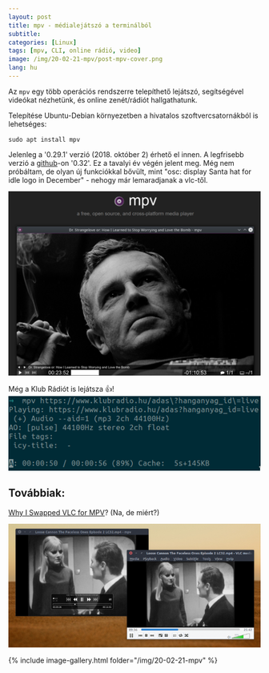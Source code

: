 ```yaml
---
layout: post
title: mpv - médialejátszó a terminálból 
subtitle: 
categories: [Linux]
tags: [mpv, CLI, online rádió, video]
image: /img/20-02-21-mpv/post-mpv-cover.png
lang: hu
---
```

Az `mpv` egy több operációs rendszerre telepíthető lejátszó, segítségével videókat nézhetünk, és online zenét/rádiót hallgathatunk. 

Telepítése Ubuntu-Debian környezetben a hivatalos szoftvercsatornákból is lehetséges:

	sudo apt install mpv

Jelenleg a '0.29.1' verzió (2018. október 2) érhető el innen. A legfrisebb verzió a [github](https://github.com/mpv-player/mpv)-on '0.32'. Ez a tavalyi év végén jelent meg. Még nem próbáltam, de olyan új funkciókkal bővült, mint "osc: display Santa hat for idle logo in December" - nehogy már lemaradjanak a vlc-től. 

[![mpv.io](/img/20-02-21-mpv/mpvio.png)](https://mpv.io/)

Még a Klub Rádiót is lejátsza :+1:!
![Klub Rádió szól](/img/20-02-21-mpv/mpv-klub-radio.png)

## Továbbiak:

[Why I Swapped VLC for MPV](https://www.omgubuntu.co.uk/2017/02/swap-vlc-mpv-ubuntu)? (Na, de miért?)

[![omgu](/img/20-02-21-mpv/mpv-vs-vlc.png)](https://www.omgubuntu.co.uk/2017/02/swap-vlc-mpv-ubuntu)

{% include image-gallery.html folder="/img/20-02-21-mpv" %}
